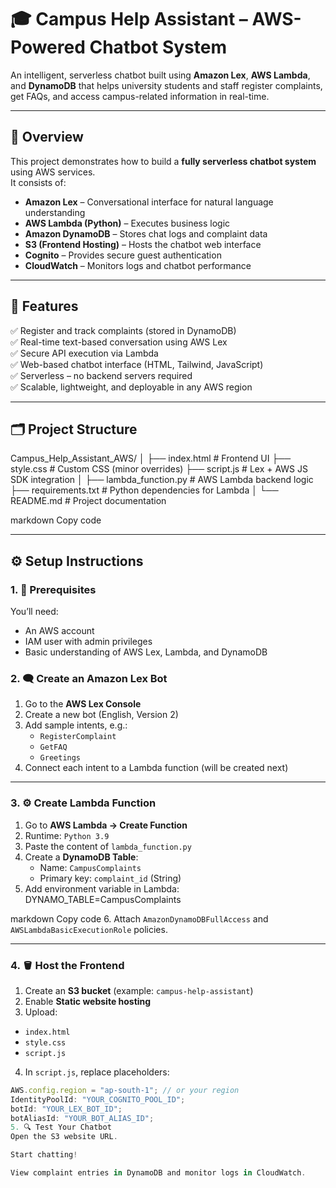 # 🎓 Campus Help Assistant – AWS-Powered Chatbot System

An intelligent, serverless chatbot built using **Amazon Lex**, **AWS Lambda**, and **DynamoDB** that helps university students and staff register complaints, get FAQs, and access campus-related information in real-time.

---

## 🚀 Overview

This project demonstrates how to build a **fully serverless chatbot system** using AWS services.  
It consists of:
- **Amazon Lex** – Conversational interface for natural language understanding  
- **AWS Lambda (Python)** – Executes business logic  
- **Amazon DynamoDB** – Stores chat logs and complaint data  
- **S3 (Frontend Hosting)** – Hosts the chatbot web interface  
- **Cognito** – Provides secure guest authentication  
- **CloudWatch** – Monitors logs and chatbot performance  

---

## 🧠 Features

✅ Register and track complaints (stored in DynamoDB)  
✅ Real-time text-based conversation using AWS Lex  
✅ Secure API execution via Lambda  
✅ Web-based chatbot interface (HTML, Tailwind, JavaScript)  
✅ Serverless – no backend servers required  
✅ Scalable, lightweight, and deployable in any AWS region  

---

## 🗂️ Project Structure

Campus_Help_Assistant_AWS/
│
├── index.html # Frontend UI
├── style.css # Custom CSS (minor overrides)
├── script.js # Lex + AWS JS SDK integration
│
├── lambda_function.py # AWS Lambda backend logic
├── requirements.txt # Python dependencies for Lambda
│
└── README.md # Project documentation

markdown
Copy code

---

## ⚙️ Setup Instructions

### 1. 🧩 Prerequisites

You’ll need:
- An AWS account
- IAM user with admin privileges
- Basic understanding of AWS Lex, Lambda, and DynamoDB

### 2. 🗨️ Create an Amazon Lex Bot

1. Go to the **AWS Lex Console**
2. Create a new bot (English, Version 2)
3. Add sample intents, e.g.:
   - `RegisterComplaint`
   - `GetFAQ`
   - `Greetings`
4. Connect each intent to a Lambda function (will be created next)

---

### 3. ⚙️ Create Lambda Function

1. Go to **AWS Lambda → Create Function**
2. Runtime: `Python 3.9`
3. Paste the content of `lambda_function.py`
4. Create a **DynamoDB Table**:
   - Name: `CampusComplaints`
   - Primary key: `complaint_id` (String)
5. Add environment variable in Lambda:
DYNAMO_TABLE=CampusComplaints

markdown
Copy code
6. Attach `AmazonDynamoDBFullAccess` and `AWSLambdaBasicExecutionRole` policies.

---

### 4. 🪣 Host the Frontend

1. Create an **S3 bucket** (example: `campus-help-assistant`)
2. Enable **Static website hosting**
3. Upload:
- `index.html`
- `style.css`
- `script.js`
4. In `script.js`, replace placeholders:
```js
AWS.config.region = "ap-south-1"; // or your region
IdentityPoolId: "YOUR_COGNITO_POOL_ID";
botId: "YOUR_LEX_BOT_ID";
botAliasId: "YOUR_BOT_ALIAS_ID";
5. 🔍 Test Your Chatbot
Open the S3 website URL.

Start chatting!

View complaint entries in DynamoDB and monitor logs in CloudWatch.
